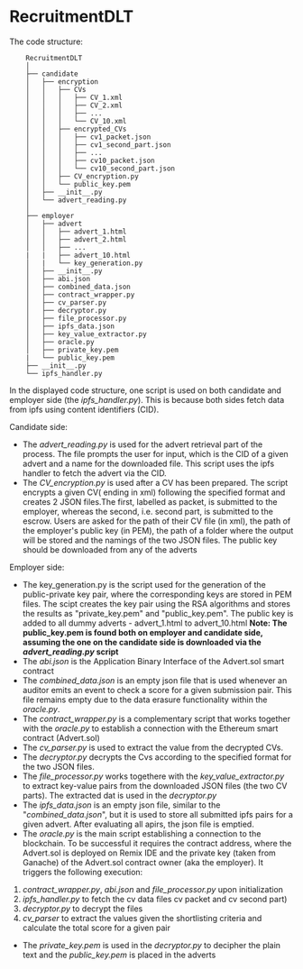 # RecruitmentDLT
The code structure:

        RecruitmentDLT
        │
        ├── candidate
        │   ├── encryption
        │   │   ├── CVs
        │   │   │   ├── CV_1.xml
        │   │   │   ├── CV_2.xml
        │   │   │   ├── ...
        │   │   │   └── CV_10.xml
        │   │   ├── encrypted_CVs
        │   │   │   ├── cv1_packet.json
        │   │   │   ├── cv1_second_part.json
        │   │   │   ├── ...
        │   │   │   ├── cv10_packet.json
        │   │   │   └── cv10_second_part.json
        │   │   ├── CV_encryption.py
        │   │   └── public_key.pem
        │   ├── __init__.py
        │   └── advert_reading.py
        │
        ├── employer
        │   ├── advert
        │   │   ├── advert_1.html
        │   │   ├── advert_2.html
        │   │   ├── ...
        |   |   ├── advert_10.html
        │   |   └── key_generation.py
        │   ├── __init__.py
        │   ├── abi.json
        │   ├── combined_data.json
        │   ├── contract_wrapper.py
        │   ├── cv_parser.py
        │   ├── decryptor.py
        │   ├── file_processor.py
        │   ├── ipfs_data.json
        │   ├── key_value_extractor.py
        │   ├── oracle.py
        │   ├── private_key.pem
        |   └── public_key.pem
        ├── __init__.py
        └── ipfs_handler.py
In the displayed code structure, one script is used on both candidate and employer side (the _ipfs_handler.py_). This is because both sides fetch data from ipfs using content identifiers (CID).

Candidate side:
- The _advert_reading.py_ is used for the advert retrieval part of the process. The file prompts the user for input, which is the CID of a given advert and a name for the downloaded file. This script uses the ipfs handler to fetch the advert via the CID.
- The _CV_encryption.py_ is used after a CV has been prepared. The script encrypts a given CV( ending in xml) following the specified format and creates 2 JSON files.The first, labelled as packet, is submitted to the employer, whereas the second, i.e. second part, is submitted to the escrow. Users are asked for the path of their CV file (in xml), the path of the employer's public key (in PEM), the path of a folder where the output will be stored and the namings of the two JSON files. The public key should be downloaded from any of the adverts

Employer side:
- The key_generation.py is the script used for the generation of the public-private key pair, where the corresponding keys are stored in PEM files. The scipt creates the key pair using the RSA algorithms and stores the results as "private_key.pem" and "public_key.pem". The public key is added to all dummy adverts - advert_1.html to advert_10.html
**Note: The public_key.pem is found both on employer and candidate side, assuming the one on the candidate side is downloaded via the _advert_reading.py_ script**
- The _abi.json_ is the Application Binary Interface of the Advert.sol smart contract
- The _combined_data.json_ is an empty json file that is used whenever an auditor emits an event to check a score for a given submission pair. This file remains empty due to the data erasure functionality within the _oracle.py_.
- The _contract_wrapper.py_ is a complementary script that works together with the _oracle.py_ to establish a connection with the Ethereum smart contract (Advert.sol)
- The _cv_parser.py_ is used to extract the value from the decrypted CVs.
- The _decryptor.py_ decrypts the Cvs according to the specified format for the two JSON files.
- The _file_processor.py_ works togethere with the _key_value_extractor.py_ to extract key-value pairs from the downloaded JSON files (the two CV parts). The extracted dat is used in the _decryptor.py_
- The _ipfs_data.json_ is an empty json file, similar to the "_combined_data.json_", but it is used to store all submitted ipfs pairs for a given advert. After evaluating all apirs, the json file is emptied.
- The _oracle.py_ is the main script establishing a connection to the blockchain. To be successful it requires the contract address, where the Advert.sol is deployed on Remix IDE and the private key (taken from Ganache) of the Advert.sol contract owner (aka the employer). It triggers the following execution:
1. _contract_wrapper.py_, _abi.json_ and _file_processor.py_ upon initialization
2. _ipfs_handler.py_ to fetch the cv data files cv packet and cv second part)
3. _decryptor.py_ to decrypt the files
4. _cv_parser_ to extract the values given the shortlisting criteria and calculate the total score for a given pair
- The _private_key.pem_ is used in the _decryptor.py_ to decipher the plain text and the _public_key.pem_ is placed in the adverts
